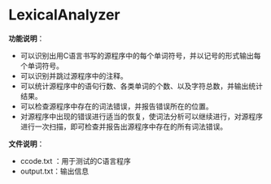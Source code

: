 # LexicalAnalyzer

**功能说明**：
* 可以识别出用C语言书写的源程序中的每个单词符号，并以记号的形式输出每个单词符号。
* 可以识别并跳过源程序中的注释。
* 可以统计源程序中的语句行数、各类单词的个数、以及字符总数，并输出统计结果。
* 可以检查源程序中存在的词法错误，并报告错误所在的位置。
* 对源程序中出现的错误进行适当的恢复，使词法分析可以继续进行，对源程序进行一次扫描，即可检查并报告出源程序中存在的所有词法错误。

**文件说明**：
* ccode.txt ：用于测试的C语言程序
* output.txt：输出信息
